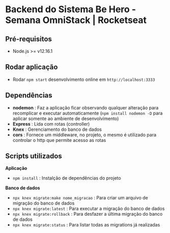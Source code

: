 # Backend do Sistema Be Hero - Semana OmniStack | Rocketseat
## Pré-requisitos

 - Node.js >= v12.16.1
 
## Rodar aplicação

- Rodar `npm start` desenvolvimento online em `http://localhost:3333`

## Dependências
- **nodemon** : Faz a aplicação ficar observando qualquer alteração para recomplicar e executar automaticamente (`npm install nodemon -D` para aplicar somente ao ambiente de desenvolvimento)
- **Express** : Lida com rotas (controller)
- **Knex** : Gerenciamento do banco de dados
- **cors** : Fornece um middleware, no projeto, o mesmo é utilizado para controlar o http que permite acesso as rotas

## Scripts utilizados
**Aplicação**
- `npm install` : Instalção de dependências do projeto

**Banco de dados**
- `npx knex migrate:make nome_migracao` : Para criar um arquivo de migração do banco de dados
- `npx knex migrate:latest` : Para executar a migração do banco de dados
- `npx knex migrate:rollback` : Para desfazer a última migração do banco de dados
- `npx knex migrate:status` : Para listar todas as migrations já realizadas